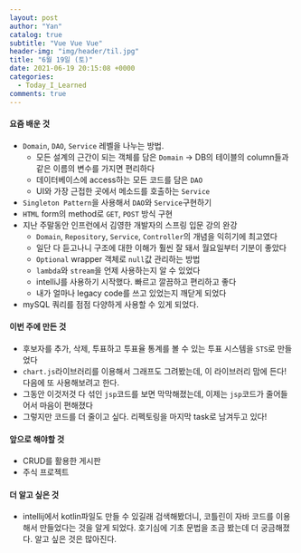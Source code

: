 ```yaml
---
layout: post
author: "Yan"
catalog: true
subtitle: "Vue Vue Vue"
header-img: "img/header/til.jpg"
title: "6월 19일 (토)"
date: 2021-06-19 20:15:08 +0000
categories:
  - Today_I_Learned
comments: true
---
```


#### 요즘 배운 것

- `Domain`, `DAO`, `Service` 레벨을 나누는 방법.
  - 모든 설계의 근간이 되는 객체를 담은 `Domain` -> DB의 테이블의 column들과 같은 이름의 변수를 가지면 편리하다
  - 데이터베이스에 access하는 모든 코드를 담은 `DAO`
  - UI와 가장 근접한 곳에서 메소드를 호출하는 `Service`
- `Singleton Pattern`을 사용해서 `DAO`와 `Service`구현하기
- `HTML` form의 method로 `GET`, `POST` 방식 구현
- 지난 주말동안 인프런에서 김영한 개발자의 스프링 입문 강의 완강
  - `Domain`, `Repository`, `Service`, `Controller`의 개념을 익히기에 최고였다
  - 일단 다 듣고나니 구조에 대한 이해가 훨씬 잘 돼서 월요일부터 기분이 좋았다
  - `Optional` wrapper 객체로 `null`값 관리하는 방법
  - `lambda`와 `stream`을 언제 사용하는지 알 수 있었다
  - intelliJ를 사용하기 시작했다. 빠르고 깔끔하고 편리하고 좋다
  - 내가 얼마나 legacy code를 쓰고 있었는지 깨닫게 되었다
- mySQL 쿼리를 점점 다양하게 사용할 수 있게 되었다.

#### 이번 주에 만든 것

- 후보자를 추가, 삭제, 투표하고 투표율 통계를 볼 수 있는 투표 시스템을 `STS`로 만들었다
- `chart.js`라이브러리를 이용해서 그래프도 그려봤는데, 이 라이브러리 맘에 든다! 다음에 또 사용해보려고 한다.
- 그동안 이것저것 다 섞인 `jsp`코드를 보면 막막해졌는데, 이제는 `jsp`코드가 줄어들어서 마음이 편해졌다
- 그렇지만 코드를 더 줄이고 싶다. 리펙토링을 마지막 task로 남겨두고 있다!

#### 앞으로 해야할 것

- CRUD를 활용한 게시판
- 주식 프로젝트

#### 더 알고 싶은 것

- intellij에서 kotlin파일도 만들 수 있길래 검색해봤더니, 코틀린이 자바 코드를 이용해서 만들었다는 것을 알게 되었다. 호기심에 기초 문법을 조금 봤는데 더 궁금해졌다. 알고 싶은 것은 많아진다.
